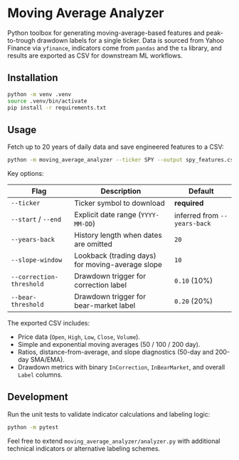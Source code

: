 # Moving Average Analyzer

Python toolbox for generating moving-average-based features and peak-to-trough drawdown labels for a single ticker. Data is sourced from Yahoo Finance via `yfinance`, indicators come from `pandas` and the `ta` library, and results are exported as CSV for downstream ML workflows.

## Installation

```bash
python -m venv .venv
source .venv/bin/activate
pip install -r requirements.txt
```

## Usage

Fetch up to 20 years of daily data and save engineered features to a CSV:

```bash
python -m moving_average_analyzer --ticker SPY --output spy_features.csv
```

Key options:

| Flag | Description | Default |
| --- | --- | --- |
| `--ticker` | Ticker symbol to download | **required** |
| `--start` / `--end` | Explicit date range (`YYYY-MM-DD`) | inferred from `--years-back` |
| `--years-back` | History length when dates are omitted | `20` |
| `--slope-window` | Lookback (trading days) for moving-average slope | `10` |
| `--correction-threshold` | Drawdown trigger for correction label | `0.10` (10%) |
| `--bear-threshold` | Drawdown trigger for bear-market label | `0.20` (20%) |

The exported CSV includes:

* Price data (`Open`, `High`, `Low`, `Close`, `Volume`).
* Simple and exponential moving averages (50 / 100 / 200 day).
* Ratios, distance-from-average, and slope diagnostics (50-day and 200-day SMA/EMA).
* Drawdown metrics with binary `InCorrection`, `InBearMarket`, and overall `Label` columns.

## Development

Run the unit tests to validate indicator calculations and labeling logic:

```bash
python -m pytest
```

Feel free to extend `moving_average_analyzer/analyzer.py` with additional technical indicators or alternative labeling schemes.